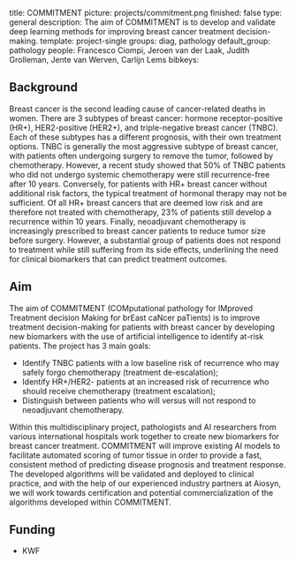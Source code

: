 title: COMMITMENT
picture: projects/commitment.png
finished: false
type: general
description: The aim of COMMITMENT is to develop and validate deep learning methods for improving breast cancer treatment decision-making.
template: project-single
groups: diag, pathology
default_group: pathology
people: Francesco Ciompi, Jeroen van der Laak, Judith Grolleman, Jente van Werven, Carlijn Lems
bibkeys:

## Background

Breast cancer is the second leading cause of cancer-related deaths in women. There are 3 subtypes of breast cancer: hormone receptor-positive (HR+), HER2-positive (HER2+), and triple-negative breast cancer (TNBC). Each of these subtypes has a different prognosis, with their own treatment options. TNBC is generally the most aggressive subtype of breast cancer, with patients often undergoing surgery to remove the tumor, followed by chemotherapy. However, a recent study showed that 50% of TNBC patients who did not undergo systemic chemotherapy were still recurrence-free after 10 years. Conversely, for patients with HR+ breast cancer without additional risk factors, the typical treatment of hormonal therapy may not be sufficient. Of all HR+ breast cancers that are deemed low risk and are therefore not treated with chemotherapy, 23% of patients still develop a recurrence within 10 years. Finally, neoadjuvant chemotherapy is increasingly prescribed to breast cancer patients to reduce tumor size before surgery. However, a substantial group of patients does not respond to treatment while still suffering from its side effects, underlining the need for clinical biomarkers that can predict treatment outcomes.

## Aim

The aim of COMMITMENT (COMputational pathology for IMproved Treatment decision Making for brEast caNcer paTients) is to improve treatment decision-making for patients with breast cancer by developing new biomarkers with the use of artificial intelligence to identify at-risk patients. The project has 3 main goals:

- Identify TNBC patients with a low baseline risk of recurrence who may safely forgo chemotherapy (treatment de-escalation);
- Identify HR+/HER2- patients at an increased risk of recurrence who should receive chemotherapy (treatment escalation);
- Distinguish between patients who will versus will not respond to neoadjuvant chemotherapy.

Within this multidisciplinary project, pathologists and AI researchers from various international hospitals work together to create new biomarkers for breast cancer treatment. COMMITMENT will improve existing AI models to facilitate automated scoring of tumor tissue in order to provide a fast, consistent method of predicting disease prognosis and treatment response. The developed algorithms will be validated and deployed to clinical practice, and with the help of our experienced industry partners at Aiosyn, we will work towards certification and potential commercialization of the algorithms developed within COMMITMENT.

## Funding
- KWF
